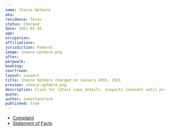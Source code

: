 ```yaml
---
name: Chance Uptmore
aka:
residence: Texas
status: Charged
date: 2021-01-26
age:
occupation:
affiliations:
jurisdiction: Federal
image: chance-uptmore.png
after:
perpwalk:
booking:
courtroom:
layout: suspect
title: Chance Uptmore charged on January 26th, 2021
preview: chance-uptmore.png
description: Click for latest case details. Suspects innocent until proven guilty.
quote:
author: seditiontrack
published: true
---
```


- [Complaint](https://www.justice.gov/opa/page/file/1360731/download)
- [Statement of Facts](https://www.justice.gov/opa/page/file/1360731/download)
